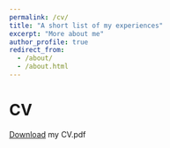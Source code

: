 ```yaml
---
permalink: /cv/
title: "A short list of my experiences"
excerpt: "More about me"
author_profile: true
redirect_from: 
  - /about/
  - /about.html
--- 
```


CV 
======
[Download](https://github.com/AliMorty/AliMorty.github.io/raw/master/files/Ali_Mortazavi_CV.pdf) my CV.pdf
   



  





